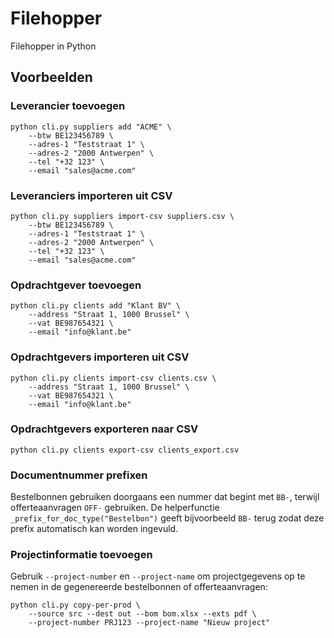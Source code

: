 # Filehopper
Filehopper in Python

## Voorbeelden

### Leverancier toevoegen

```
python cli.py suppliers add "ACME" \
    --btw BE123456789 \
    --adres-1 "Teststraat 1" \
    --adres-2 "2000 Antwerpen" \
    --tel "+32 123" \
    --email "sales@acme.com"
```

### Leveranciers importeren uit CSV

```
python cli.py suppliers import-csv suppliers.csv \
    --btw BE123456789 \
    --adres-1 "Teststraat 1" \
    --adres-2 "2000 Antwerpen" \
    --tel "+32 123" \
    --email "sales@acme.com"
```

### Opdrachtgever toevoegen

```
python cli.py clients add "Klant BV" \
    --address "Straat 1, 1000 Brussel" \
    --vat BE987654321 \
    --email "info@klant.be"
```

### Opdrachtgevers importeren uit CSV

```
python cli.py clients import-csv clients.csv \
    --address "Straat 1, 1000 Brussel" \
    --vat BE987654321 \
    --email "info@klant.be"
```

### Opdrachtgevers exporteren naar CSV

```
python cli.py clients export-csv clients_export.csv
```

### Documentnummer prefixen

Bestelbonnen gebruiken doorgaans een nummer dat begint met `BB-`, terwijl
offerteaanvragen `OFF-` gebruiken. De helperfunctie
`_prefix_for_doc_type("Bestelbon")` geeft bijvoorbeeld `BB-` terug zodat deze
prefix automatisch kan worden ingevuld.

### Projectinformatie toevoegen

Gebruik `--project-number` en `--project-name` om projectgegevens op te nemen
in de gegenereerde bestelbonnen of offerteaanvragen:

```
python cli.py copy-per-prod \
    --source src --dest out --bom bom.xlsx --exts pdf \
    --project-number PRJ123 --project-name "Nieuw project"
```

